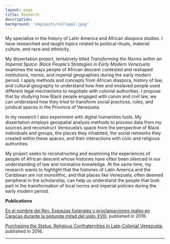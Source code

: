 ```yaml
---
layout: page
title: Research
description:
background: 'img/posts/collage2.jpeg'
---
```

My specialize in the history of Latin America and African diaspora studies. I have researched and taught topics related to political rituals, material culture, and race and ethnicity.

My dissertation project, tentatively titled *Transforming the Norms within an Imperial Space: Black People’s Strategies in Early Modern Venezuela* examines the ways people of African descent contested and reshaped institutions, norms, and imperial geographies during the early modern period. I apply methods and concepts from African diaspora, history of law, and cultural geography to understand how free and enslaved people used different legal mechanisms to negotiate with colonial authorities. I propose that by studying how Black people engaged with canon and civil law, we can understand how they tried to transform social practices, rules, and juridical spaces in the Province of Venezuela.

In my research I also experiment with digital humanities tools. My dissertation employs geospatial analysis methods to process data from my sources and reconstruct Venezuela’s space from the perspective of Black individuals and groups, the places they inhabited, the social networks they created within these spaces, and their interactions with civic and religious authorities.

My project seeks to reconstructing and examining the experiences of people of African descent whose histories have often been silenced in our understanding of law and normative knowledge. At the same time, my research wants to highlight that the histories of Latin America and the Caribbean are not monolithic, and that places like Venezuela, often deemed peripheral in the scholarship, can help us understand the people that took part in the transformation of local norms and imperial policies during the early modern period.

**Publications**

[En el nombre del Rey. Exequias funerales y proclamaciones reales en Caracas durante la segunda mitad del siglo XVIII](https://www.academia.edu/40245233/En_el_nombre_del_Rey_Exequias_funerales_y_proclamaciones_reales_en_Caracas_durante_la_segunda_mitad_del_siglo_XVIII), published in 2019.

[Purchasing the Status: Religious Confraternities in Late-Colonial Venezuela](https://www.academia.edu/28109940/Purchasing_the_Status_Religious_Confraternities_in_Late_Colonial_Venezuela), published in 2016.

---
